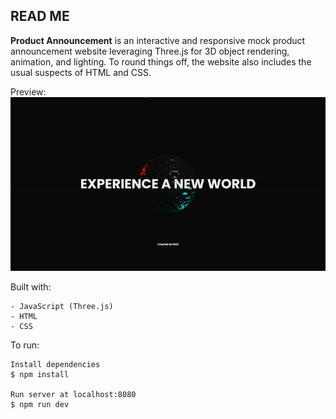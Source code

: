 ## READ ME

**Product Announcement** is an interactive and responsive mock product announcement website leveraging Three.js for 3D object rendering, animation, and lighting. To round things off, the website also includes the usual suspects of HTML and CSS. 

Preview:<br>
![](/static/img/website.gif)

Built with:
```
- JavaScript (Three.js)
- HTML
- CSS
```

To run:
```
Install dependencies
$ npm install

Run server at localhost:8080
$ npm run dev
```
